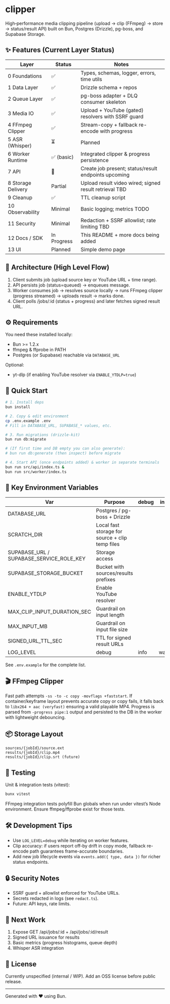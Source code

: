 # clipper

High‑performance media clipping pipeline (upload → clip (FFmpeg) → store → status/result API) built on Bun, Postgres (Drizzle), pg-boss, and Supabase Storage.

## ✨ Features (Current Layer Status)

| Layer              | Status      | Notes                                                  |
| ------------------ | ----------- | ------------------------------------------------------ |
| 0 Foundations      | ✅          | Types, schemas, logger, errors, time utils             |
| 1 Data Layer       | ✅          | Drizzle schema + repos                                 |
| 2 Queue Layer      | ✅          | pg-boss adapter + DLQ consumer skeleton                |
| 3 Media IO         | ✅          | Upload + YouTube (gated) resolvers with SSRF guard     |
| 4 FFmpeg Clipper   | ✅          | Stream-copy + fallback re-encode with progress         |
| 5 ASR (Whisper)    | ⏳          | Planned                                                |
| 6 Worker Runtime   | ✅ (basic)  | Integrated clipper & progress persistence              |
| 7 API              | 🚧          | Create job present; status/result endpoints upcoming   |
| 8 Storage Delivery | Partial     | Upload result video wired; signed result retrieval TBD |
| 9 Cleanup          | ✅          | TTL cleanup script                                     |
| 10 Observability   | Minimal     | Basic logging; metrics TODO                            |
| 11 Security        | Minimal     | Redaction + SSRF allowlist; rate limiting TBD          |
| 12 Docs / SDK      | In Progress | This README + more docs being added                    |
| 13 UI              | Planned     | Simple demo page                                       |

## 🧩 Architecture (High Level Flow)

1. Client submits job (upload source key or YouTube URL + time range).
2. API persists job (status=queued) → enqueues message.
3. Worker consumes job → resolves source locally → runs FFmpeg clipper (progress streamed) → uploads result → marks done.
4. Client polls /jobs/:id (status + progress) and later fetches signed result URL.

## ⚙️ Requirements

You need these installed locally:

-   Bun >= 1.2.x
-   ffmpeg & ffprobe in PATH
-   Postgres (or Supabase) reachable via `DATABASE_URL`

Optional:

-   yt-dlp (if enabling YouTube resolver via `ENABLE_YTDLP=true`)

## 🚀 Quick Start

```bash
# 1. Install deps
bun install

# 2. Copy & edit environment
cp .env.example .env
# Fill in DATABASE_URL, SUPABASE_* values, etc.

# 3. Run migrations (drizzle-kit)
bun run db:migrate

# (If first time and DB empty you can also generate):
# bun run db:generate (then inspect) before migrate

# 4. Start API (once endpoints added) & worker in separate terminals
bun run src/api/index.ts &
bun run src/worker/index.ts
```

## 🔑 Key Environment Variables

| Var                                      | Purpose                                         | debug | info | warn  | error |
| ---------------------------------------- | ----------------------------------------------- | ----- | ---- | ----- | ----- |
| DATABASE_URL                             | Postgres / pg-boss + Drizzle                    |
| SCRATCH_DIR                              | Local fast storage for source + clip temp files |
| SUPABASE_URL / SUPABASE_SERVICE_ROLE_KEY | Storage access                                  |
| SUPABASE_STORAGE_BUCKET                  | Bucket with sources/results prefixes            |
| ENABLE_YTDLP                             | Enable YouTube resolver                         |
| MAX_CLIP_INPUT_DURATION_SEC              | Guardrail on input length                       |
| MAX_INPUT_MB                             | Guardrail on input file size                    |
| SIGNED_URL_TTL_SEC                       | TTL for signed result URLs                      |
| LOG_LEVEL                                | debug                                           | info  | warn | error |

See `.env.example` for the complete list.

## 🎬 FFmpeg Clipper

Fast path attempts `-ss -to -c copy -movflags +faststart`. If container/keyframe layout prevents accurate copy or copy fails, it falls back to `libx264 + aac (veryfast)` ensuring a valid playable MP4. Progress is parsed from `-progress pipe:1` output and persisted to the DB in the worker with lightweight debouncing.

## 📦 Storage Layout

```
sources/{jobId}/source.ext
results/{jobId}/clip.mp4
results/{jobId}/clip.srt (future)
```

## 🧪 Testing

Unit & integration tests (vitest):

```bash
bunx vitest
```

FFmpeg integration tests polyfill Bun globals when run under vitest’s Node environment. Ensure ffmpeg/ffprobe exist for those tests.

## 🛠 Development Tips

-   Use `LOG_LEVEL=debug` while iterating on worker features.
-   Clip accuracy: if users report off-by drift in copy mode, fallback re-encode path guarantees frame-accurate boundaries.
-   Add new job lifecycle events via `events.add({ type, data })` for richer status endpoints.

## 🔒 Security Notes

-   SSRF guard + allowlist enforced for YouTube URLs.
-   Secrets redacted in logs (see `redact.ts`).
-   Future: API keys, rate limits.

## 📘 Next Work

1. Expose GET /api/jobs/:id + /api/jobs/:id/result
2. Signed URL issuance for results
3. Basic metrics (progress histograms, queue depth)
4. Whisper ASR integration

## 📝 License

Currently unspecified (internal / WIP). Add an OSS license before public release.

---

Generated with ❤️ using Bun.
